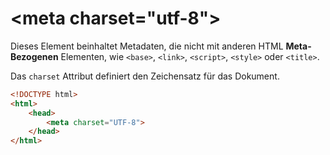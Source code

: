 # &lt;meta charset=&quot;utf-8&quot;&gt;

Dieses Element beinhaltet Metadaten, die nicht mit anderen HTML **Meta-Bezogenen** Elementen, wie `<base>`, `<link>`, `<script>`, `<style>` oder 
`<title>`.

Das `charset` Attribut definiert den Zeichensatz für das Dokument.

```HTML
<!DOCTYPE html>
<html>
    <head>
        <meta charset="UTF-8">
    </head>
</html>
```